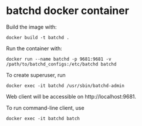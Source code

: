 batchd docker container
=======================

Build the image with:

    docker build -t batchd .

Run the container with:

    docker run --name batchd -p 9681:9681 -v /path/to/batchd_configs:/etc/batchd batchd

To create superuser, run

    docker exec -it batchd /usr/sbin/batchd-admin

Web client will be accessible on http://localhost:9681.

To run command-line client, use

    docker exec -it batchd batch

